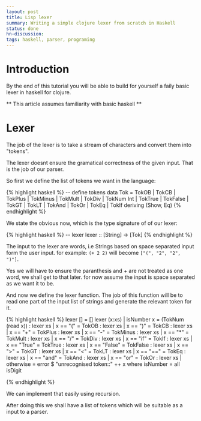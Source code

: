 ```yaml
---
layout: post
title: Lisp lexer
summary: Writing a simple clojure lexer from scratch in Haskell
status: done
hn-discussion:
tags: haskell, parser, programing
---
```

# Introduction
By the end of this tutorial you will be able to build for yourself a faily basic lexer in haskell for clojure.

** This article assumes familiarity with basic haskell **

# Lexer

The job of the lexer is to take a stream of characters and convert them into "tokens".

The lexer doesnt ensure the gramatical correctness of the given input.
That is the job of our parser.

So first we define the list of tokens we want in the language:

{% highlight haskell %}
-- define tokens
data Tok = TokOB
            | TokCB
            | TokPlus
            | TokMinus
            | TokMult
            | TokDiv
            | TokNum Int
            | TokTrue
            | TokFalse
            | TokGT
            | TokLT
            | TokAnd
            | TokOr
            | TokEq
            | TokIf deriving (Show, Eq)
{% endhighlight %}

We state the obvious now, which is the type signature of of our lexer:

{% highlight haskell %}
-- lexer
lexer :: [String] -> [Tok]
{% endhighlight %}

The input to the lexer are words, i.e Strings based on space separated input form the user input.
for example: `(+ 2 2)` will become `["(", "2", "2", ")"]`.

Yes we will have to ensure the paranthesis and + are not treated as one word, we shall get to that later.
for now assume the input is space separated as we want it to be.

And now we define the lexer function.
The job of this function will be to read one part of the input list of strings and generate the relevant token for it.

{% highlight haskell %}
lexer [] = []
lexer (x:xs) | isNumber x   = (TokNum (read x)) : lexer xs
             | x == "("     = TokOB    : lexer xs
             | x == ")"     = TokCB    : lexer xs
             | x == "+"     = TokPlus  : lexer xs
             | x == "-"     = TokMinus : lexer xs
             | x == "*"     = TokMult  : lexer xs
             | x == "/"     = TokDiv   : lexer xs
             | x == "if"    = TokIf   : lexer xs
             | x == "True"  = TokTrue : lexer xs
             | x == "False" = TokFalse : lexer xs
             | x == ">" = TokGT : lexer xs
             | x == "<" = TokLT : lexer xs
             | x == "==" = TokEq : lexer xs
             | x == "and" = TokAnd : lexer xs
             | x == "or" = TokOr : lexer xs
             | otherwise = error $ "unrecognised token::" ++ x
             where isNumber = all isDigit

{% endhighlight %}

We can implement that easily using recursion.

After doing this we shall have a list of tokens which will be suitable as a input to a parser.
